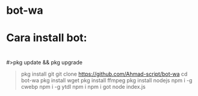 # bot-wa

# Cara install bot:
#
#>pkg update && pkg upgrade
>pkg install git
>git clone https://github.com/Ahmad-script/bot-wa
>cd bot-wa
>pkg install wget
>pkg install ffmpeg
>pkg install nodejs
>npm i -g cwebp
>npm i -g ytdl
>npm i
>npm i got
>node index.js

